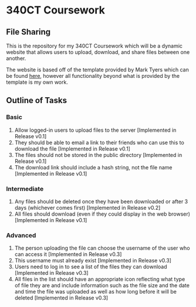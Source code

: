 # 340CT Coursework
## File Sharing

This is the repository for my 340CT Coursework which will be a dynamic website
that allows users to upload, download, and share files between one another.

The website is based off of the template provided by Mark Tyers which can be found
[here](https://github.coventry.ac.uk/web/template-dynamic-websites), however all
functionality beyond what is provided by the template is my own work.

## Outline of Tasks
### Basic

1. Allow logged-in users to upload files to the server \[Implemented in Release v0.1\]
2. They should be able to email a link to their friends who can use this to download the file \[Implemented in Release v0.1\]
3. The files should not be stored in the public directory \[Implemented in Release v0.1\]
4. The download link should include a hash string, not the file name \[Implemented in Release v0.1\]

### Intermediate

1. Any files should be deleted once they have been downloaded or after 3 days (whichever comes first) \[Implemented in Release v0.2\]
2. All files should download (even if they could display in the web browser) \[Implemented in Release v0.1\]

### Advanced

1. The person uploading the file can choose the username of the user who can access it \[Implemented in Release v0.3\]
2. This username must already exist \[Implemented in Release v0.3\]
3. Users need to log in to see a list of the files they can download \[Implemented in Release v0.3\]
4. All files in the list should have an appropriate icon reflecting what type of file they are and include information such as the file size and the date and time the file was uploaded as well as how long before it will be deleted \[Implemented in Release v0.3\]
